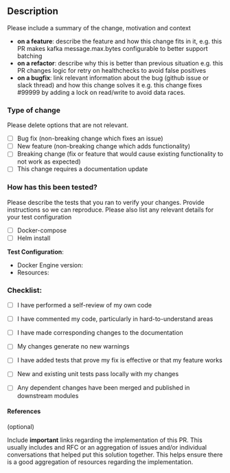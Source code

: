 ## Description

Please include a summary of the change, motivation and context

- **on a feature**: describe the feature and how this change fits in it, e.g. this PR makes kafka message.max.bytes configurable to better support batching
- **on a refactor**: describe why this is better than previous situation e.g. this PR changes logic for retry on healthchecks to avoid false positives
- **on a bugfix**: link relevant information about the bug (github issue or slack thread) and how this change solves it e.g. this change fixes #99999 by adding a lock on read/write to avoid data races.


### Type of change

Please delete options that are not relevant.

- [ ] Bug fix (non-breaking change which fixes an issue)
- [ ] New feature (non-breaking change which adds functionality)
- [ ] Breaking change (fix or feature that would cause existing functionality to not work as expected)
- [ ] This change requires a documentation update

### How has this been tested?

Please describe the tests that you ran to verify your changes. Provide instructions so we can reproduce. Please also list any relevant details for your test configuration

- [ ] Docker-compose
- [ ] Helm install

**Test Configuration**:
* Docker Engine version:
* Resources:

### Checklist:

- [ ] I have performed a self-review of my own code
- [ ] I have commented my code, particularly in hard-to-understand areas
- [ ] I have made corresponding changes to the documentation
- [ ] My changes generate no new warnings
- [ ] I have added tests that prove my fix is effective or that my feature works
- [ ] New and existing unit tests pass locally with my changes
- [ ] Any dependent changes have been merged and published in downstream modules


#### References

(optional)

Include __important__ links regarding the implementation of this PR.
This usually includes and RFC or an aggregation of issues and/or individual conversations
that helped put this solution together. This helps ensure there is a good aggregation
of resources regarding the implementation.
